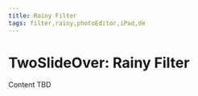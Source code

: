 ```yaml
---
title: Rainy Filter
tags: filter,rainy,photoEditor,iPad,de
---
```


# TwoSlideOver: Rainy Filter

Content TBD
